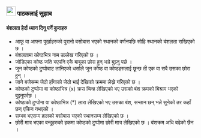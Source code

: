 

### <img src = "https://i.ya-webdesign.com/images/png-format-reader-2.png" width="25" height="25" /> पाठकलाई  सुझाब


#### बंशलता हेर्दा ध्यान दिनू पर्ने कुराहरु

- आफू वा आफ्ना पुर्खाहरुको पुरानो बसोबास भएको स्थानको वर्णनपछि सोहि स्थानको बंशलता राखिएको छ ।
- बंशलतामा कोष्ठभित्र नाम उल्लेख गरिएको छ ।
- जोडिएका कोष्ठ जति भएपनि एकै बाबूका छोरा हुन् भन्ने बुझ्नु पर्छ ।
- जुन कोष्ठको टुप्पोबाट तानिएको धर्साले जुन कोष्ठ वा कोष्ठहरुलाई छून्छ ती एक वा सबै उसका छोरा हुन् ।
- जाने बजेसम्म जेठो हाँगाको जेठो भाई देखिको क्रममा लेख्ने गरिएको छ ।
- कोष्ठको टुप्पोमा वा कोष्ठाभित्र (x) क्रस चिन्ह लेखिएको भए उसको बंश क्रमको बिश्राम भएको बुझ्नुपर्दछ ।
- कोष्ठाको टुप्पोमा वा कोष्ठाभित्र (*) लारा लेखिएको भए उसका बंश, सन्तान छन् भन्ने सुनेको तर कहाँ छन् एकिन नभएको ।
- सम्भव भएसम्म हालको बसोबास भएको स्थानसम्म लेखिएको छ ।
- छोरी मात्र भएका बन्दूहरुको हकमा कोष्ठको टुप्पोमा छोरी मात्र लेखिएको छ । बंशक्रम अधि बढेको छैन ।

